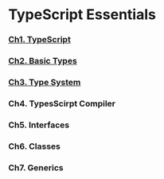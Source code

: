 # TypeScript Essentials

### [Ch1. TypeScript]()

### [Ch2. Basic Types](https://github.com/ohtaekwon/TSC-Test/tree/master/ch02_Basic-Types)

### [Ch3. Type System](https://github.com/ohtaekwon/TSC-Test/tree/master/ch03_Type-System)

### Ch4. TypesScirpt Compiler

### Ch5. Interfaces

### Ch6. Classes

### Ch7. Generics
